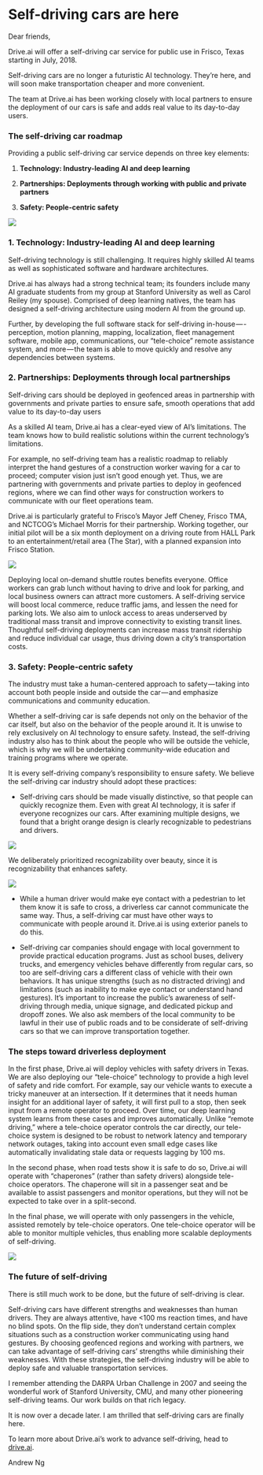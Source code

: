 # Self-driving cars are here

Dear friends,

Drive.ai will offer a self-driving car service for public use in Frisco, Texas starting in July, 2018.

Self-driving cars are no longer a futuristic AI technology. They’re here, and will soon make transportation cheaper and more convenient.

The team at Drive.ai has been working closely with local partners to ensure the deployment of our cars is safe and adds real value to its day-to-day users.

### The self-driving car roadmap

Providing a public self-driving car service depends on three key elements:

1. **Technology: Industry-leading AI and deep learning**

2. **Partnerships: Deployments through working with public and private partners**

3. **Safety: People-centric safety**

![](https://cdn-images-1.medium.com/max/1600/1*Rkd4uOPkU446v_QbcY-3lQ.jpeg)

### 1. Technology: Industry-leading AI and deep learning

Self-driving technology is still challenging. It requires highly skilled AI teams as well as sophisticated software and hardware architectures.

Drive.ai has always had a strong technical team; its founders include many AI graduate students from my group at Stanford University as well as Carol Reiley (my spouse). Comprised of deep learning natives, the team has designed a self-driving architecture using modern AI from the ground up.

Further, by developing the full software stack for self-driving in-house — -perception, motion planning, mapping, localization, fleet management software, mobile app, communications, our “tele-choice” remote assistance system, and more — the team is able to move quickly and resolve any dependencies between systems.

### 2. Partnerships: Deployments through local partnerships

Self-driving cars should be deployed in geofenced areas in partnership with governments and private parties to ensure safe, smooth operations that add value to its day-to-day users

As a skilled AI team, Drive.ai has a clear-eyed view of AI’s limitations. The team knows how to build realistic solutions within the current technology’s limitations.

For example, no self-driving team has a realistic roadmap to reliably interpret the hand gestures of a construction worker waving for a car to proceed; computer vision just isn’t good enough yet. Thus, we are partnering with governments and private parties to deploy in geofenced regions, where we can find other ways for construction workers to communicate with our fleet operations team.

Drive.ai is particularly grateful to Frisco’s Mayor Jeff Cheney, Frisco TMA, and NCTCOG’s Michael Morris for their partnership. Working together, our initial pilot will be a six month deployment on a driving route from HALL Park to an entertainment/retail area (The Star), with a planned expansion into Frisco Station.

![](https://cdn-images-1.medium.com/max/1600/1*QxO06whw--2p1V6teMljBw.png)

Deploying local on-demand shuttle routes benefits everyone. Office workers can grab lunch without having to drive and look for parking, and local business owners can attract more customers. A self-driving service will boost local commerce, reduce traffic jams, and lessen the need for parking lots. We also aim to unlock access to areas underserved by traditional mass transit and improve connectivity to existing transit lines. Thoughtful self-driving deployments can increase mass transit ridership and reduce individual car usage, thus driving down a city’s transportation costs.

### 3. Safety: People-centric safety

The industry must take a human-centered approach to safety — taking into account both people inside and outside the car — and emphasize communications and community education.

Whether a self-driving car is safe depends not only on the behavior of the car itself, but also on the behavior of the people around it. It is unwise to rely exclusively on AI technology to ensure safety. Instead, the self-driving industry also has to think about the people who will be outside the vehicle, which is why we will be undertaking community-wide education and training programs where we operate.

It is every self-driving company’s responsibility to ensure safety. We believe the self-driving car industry should adopt these practices:

* Self-driving cars should be made visually distinctive, so that people can quickly recognize them. Even with great AI technology, it is safer if everyone recognizes our cars. After examining multiple designs, we found that a bright orange design is clearly recognizable to pedestrians and drivers.

![](https://cdn-images-1.medium.com/max/1600/0*K5r1brxlttVdaURx.)

We deliberately prioritized recognizability over beauty, since it is recognizability that enhances safety.

![](https://cdn-images-1.medium.com/max/1200/1*ek5alYJZo6fod0BlBmxOCQ.png)

* While a human driver would make eye contact with a pedestrian to let them know it is safe to cross, a driverless car cannot communicate the same way. Thus, a self-driving car must have other ways to communicate with people around it. Drive.ai is using exterior panels to do this.

* Self-driving car companies should engage with local government to provide practical education programs. Just as school buses, delivery trucks, and emergency vehicles behave differently from regular cars, so too are self-driving cars a different class of vehicle with their own behaviors. It has unique strengths (such as no distracted driving) and limitations (such as inability to make eye contact or understand hand gestures). It’s important to increase the public’s awareness of self-driving through media, unique signage, and dedicated pickup and dropoff zones. We also ask members of the local community to be lawful in their use of public roads and to be considerate of self-driving cars so that we can improve transportation together.

### The steps toward driverless deployment

In the first phase, Drive.ai will deploy vehicles with safety drivers in Texas. We are also deploying our “tele-choice” technology to provide a high level of safety and ride comfort. For example, say our vehicle wants to execute a tricky maneuver at an intersection. If it determines that it needs human insight for an additional layer of safety, it will first pull to a stop, then seek input from a remote operator to proceed. Over time, our deep learning system learns from these cases and improves automatically. Unlike “remote driving,” where a tele-choice operator controls the car directly, our tele-choice system is designed to be robust to network latency and temporary network outages, taking into account even small edge cases like automatically invalidating stale data or requests lagging by 100 ms.

In the second phase, when road tests show it is safe to do so, Drive.ai will operate with “chaperones” (rather than safety drivers) alongside tele-choice operators. The chaperone will sit in a passenger seat and be available to assist passengers and monitor operations, but they will not be expected to take over in a split-second.

In the final phase, we will operate with only passengers in the vehicle, assisted remotely by tele-choice operators. One tele-choice operator will be able to monitor multiple vehicles, thus enabling more scalable deployments of self-driving.

![](https://cdn-images-1.medium.com/max/1600/0*5opwhfRGn0wraDLQ.)

### The future of self-driving

There is still much work to be done, but the future of self-driving is clear.

Self-driving cars have different strengths and weaknesses than human drivers. They are always attentive, have <100 ms reaction times, and have no blind spots. On the flip side, they don’t understand certain complex situations such as a construction worker communicating using hand gestures. By choosing geofenced regions and working with partners, we can take advantage of self-driving cars’ strengths while diminishing their weaknesses. With these strategies, the self-driving industry will be able to deploy safe and valuable transportation services.

I remember attending the DARPA Urban Challenge in 2007 and seeing the wonderful work of Stanford University, CMU, and many other pioneering self-driving teams. Our work builds on that rich legacy.

It is now over a decade later. I am thrilled that self-driving cars are finally here.

To learn more about Drive.ai’s work to advance self-driving, head to [drive.ai](https://www.drive.ai/).

Andrew Ng

